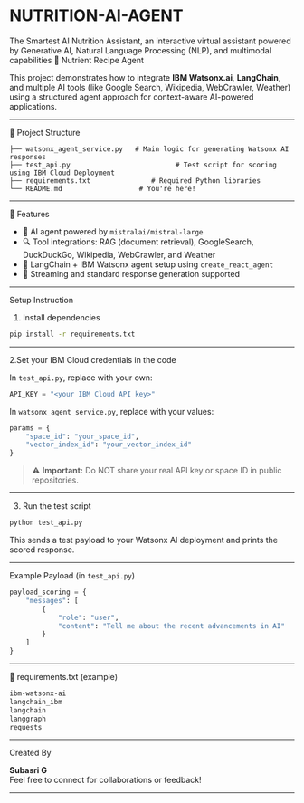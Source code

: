# NUTRITION-AI-AGENT
The Smartest AI Nutrition Assistant, an interactive virtual assistant powered by Generative AI, Natural Language Processing (NLP), and multimodal capabilities
🥗 Nutrient Recipe Agent

This project demonstrates how to integrate **IBM Watsonx.ai**, **LangChain**, and multiple AI tools (like Google Search, Wikipedia, WebCrawler, Weather) using a structured agent approach for context-aware AI-powered applications.

---

📂 Project Structure

```
├── watsonx_agent_service.py   # Main logic for generating Watsonx AI responses  
├── test_api.py                          # Test script for scoring using IBM Cloud Deployment  
├── requirements.txt               # Required Python libraries  
└── README.md                   # You're here!
```

---

🧠 Features

- 🤖 AI agent powered by `mistralai/mistral-large`
- 🔍 Tool integrations: RAG (document retrieval), GoogleSearch, DuckDuckGo, Wikipedia, WebCrawler, and Weather
- 🧩 LangChain + IBM Watsonx agent setup using `create_react_agent`
- 📡 Streaming and standard response generation supported

---
Setup Instruction
1. Install dependencies

```bash
pip install -r requirements.txt
```

---

2.Set your IBM Cloud credentials in the code

In `test_api.py`, replace with your own:

```python
API_KEY = "<your IBM Cloud API key>"
```

In `watsonx_agent_service.py`, replace with your values:

```python
params = {
    "space_id": "your_space_id",
    "vector_index_id": "your_vector_index_id"
}
```

> ⚠️ **Important:** Do NOT share your real API key or space ID in public repositories.

---

 3. Run the test script

```bash
python test_api.py
```

This sends a test payload to your Watsonx AI deployment and prints the scored response.

---

Example Payload (in `test_api.py`)

```python
payload_scoring = {
    "messages": [
        {
            "role": "user",
            "content": "Tell me about the recent advancements in AI"
        }
    ]
}
```

---

📄 requirements.txt (example)

```txt
ibm-watsonx-ai
langchain_ibm
langchain
langgraph
requests
```

---

Created By

**Subasri G**  
Feel free to connect for collaborations or feedback!

---

